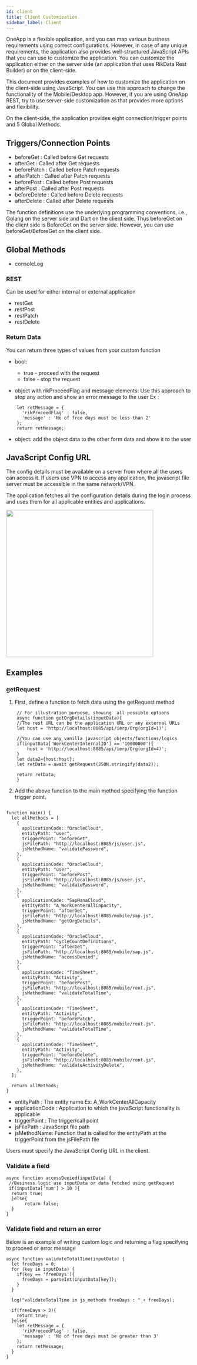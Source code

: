 ```yaml
---
id: client
title: Client Customization
sidebar_label: Client
---
```


OneApp is a flexible application, and you can map various business requirements using correct configurations. However, in case of any unique requirements, the application also provides well-structured JavaScript APIs that you can use to customize the application. You can customize the application either on the server side (an application that uses RikData Rest Builder) or on the client-side.

This document provides examples of how to customize the application on the client-side using JavaScript. You can use this approach to change the functionality of the Mobile/Desktop app. However, if you are using OneApp REST, try to use server-side customization as that provides more options and flexibility.
 
On the client-side, the application provides eight connection/trigger points and 5 Global Methods.

## Triggers/Connection Points

* beforeGet : Called before Get requests 
* afterGet : Called after Get requests
* beforePatch : Called before Patch requests
* afterPatch : Called after Patch requests
* beforePost : Called before Post requests
* afterPost : Called after Post requests
* beforeDelete : Called before Delete requests
* afterDelete : Called after Delete requests

The function definitions use the underlying programming conventions, i.e., Golang on the server side and Dart on the client side. Thus beforeGet on the client side is BeforeGet on the server side. However, you can use beforeGet/BeforeGet on the client side.


## Global Methods

* consoleLog

### REST
Can be used for either internal or external application
* restGet
* restPost
* restPatch
* restDelete

### Return Data
You can return three types of values from your custom function
* bool:  
    * true - proceed with the request
    * false - stop the request

* object with rikProceedFlag and message elements:
Use this approach to stop any action and show an error message to the user
Ex : 
```
    let retMessage = {
      'rikProceedFlag' : false,
      'message' : 'No of free days must be less than 2'
    };
    return retMessage;

```

* object: add the object data to the other form data and show it to the user



## JavaScript Config URL
The config details must be available on a server from where all the users can access it. If users use VPN to access any application, the javascript file server must be accessible in the same network/VPN.

The application fetches all the configuration details during the login process and uses them for all applicable entities and applications. 

<img src="/images/ScreenShots/admin/customization/customization_01.png" width="400"/>

## Examples

### getRequest

1. First, define a function to fetch data using the getRequest method

```
    // For illustration purpose, showing  all possible options
    async function getOrgDetails(inputData){
    //The rest URL can be the application URL or any external URLs
    let host = 'http://localhost:8085/api/ierp/Org(orgId=1)';

    //You can use any vanilla javascript objects/functions/logics
    if(inputData['WorkCenterInternalID'] == '10000000'){
        host = 'http://localhost:8085/api/ierp/Org(orgId=4)';
    }
    let data2={host:host};
    let retData = await getRequest(JSON.stringify(data2));

    return retData;
    }

```

2. Add the above function to the main method specifying the function trigger point.

```

function main() {
  let allMethods = [
    {
      applicationCode: "OracleCloud",
      entityPath: "user",
      triggerPoint: "beforeGet",
      jsFilePath: "http://localhost:8085/js/user.js",
      jsMethodName: "validatePassword",
    },
    {
      applicationCode: "OracleCloud",
      entityPath: "user",
      triggerPoint: "beforePost",
      jsFilePath: "http://localhost:8085/js/user.js",
      jsMethodName: "validatePassword",
    },
    {
      applicationCode: "SapHanaCloud",
      entityPath: "A_WorkCenterAllCapacity",
      triggerPoint: "afterGet",
      jsFilePath: "http://localhost:8085/mobile/sap.js",
      jsMethodName: "getOrgDetails",
    },
    {
      applicationCode: "OracleCloud",
      entityPath: "cycleCountDefinitions",
      triggerPoint: "afterGet",
      jsFilePath: "http://localhost:8085/mobile/sap.js",
      jsMethodName: "accessDenied",
    },
    {
      applicationCode: "TimeSheet",
      entityPath: "Activity",
      triggerPoint: "beforePost",
      jsFilePath: "http://localhost:8085/mobile/rent.js",
      jsMethodName: "validateTotalTime",
    },
    {
      applicationCode: "TimeSheet",
      entityPath: "Activity",
      triggerPoint: "beforePatch",
      jsFilePath: "http://localhost:8085/mobile/rent.js",
      jsMethodName: "validateTotalTime",
    },
    {
      applicationCode: "TimeSheet",
      entityPath: "Activity",
      triggerPoint: "beforeDelete",
      jsFilePath: "http://localhost:8085/mobile/rent.js",
      jsMethodName: "validateActivityDelete",
    },
  ];

  return allMethods;
}

```

* entityPath : The entity name Ex: A_WorkCenterAllCapacity
* applicationCode : Application to which the javaScript functionality is applicable
* triggerPoint : The trigger/call point
* jsFilePath : JavaScript file path
* jsMethodName: Function that is called for the entityPath at the triggerPoint from the jsFilePath file

Users must specify the JavaScript Config URL in the client.
 
### Validate a field



```
async function accessDenied(inputData) {
 //Business logic use inputData or data fetched using getRequest
 if(inputData['num'] > 10 ){
  return true;
  }else{
       return false;
  }
}

```

### Validate field and return an error
Below is an example of writing custom logic and returning a flag specifying to proceed or error message 

```
async function validateTotalTime(inputData) {
  let freeDays = 0;
  for (key in inputData) {
    if(key == 'freeDays'){
      freeDays = parseInt(inputData[key]);
    }
  }

  log("validateTotalTime in js_methods freeDays : " + freeDays);

  if(freeDays > 3){
    return true;
  }else{
    let retMessage = {
      'rikProceedFlag' : false,
      'message' : 'No of free days must be greater than 3'
    };
    return retMessage;
  }
}

```